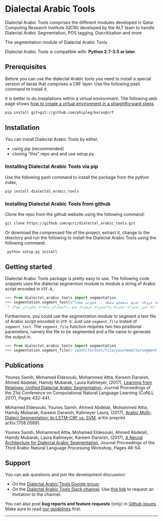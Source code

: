 # Dialectal Arabic Tools
Dialectal Arabic Tools comprises the different modules developed in Qatar Computing Research Institute (QCRI) developed by the ALT team to handle Dialectal Arabic Segmentation, POS tagging, Diacritization and more

The segmentation module of Dialectal Arabic Tools 
 
Dialectal Arabic Tools is compatible with: __Python 2.7-3.5 or later__.
## Prerequisites

Before you can use the dialectal Arabic tools you need to install a special version of keras that comprises a CRF layer. Use the following pash command to install it.

It is better to do installations within a virtual environment. The following web page shows
<a href="https://disooqi.github.io/blog/py-virtual-environment.html">how to create a virtual environment in a straightforward steps</a>.
```sh
pip install git+git://github.com/phipleg/keras@crf
```

## Installation

You can install Dialectal Arabic Tools by either,
* using pip (recommended)
* cloning "this" repo and and use setup.py


### Installing Dialectal Arabic Tools via pip
Use the following pash command to install the package from the python index,
```sh
pip install dialectal_arabic_tools
```

### Installing Dialectal Arabic Tools from github
Clone the repo from the github website using the following command:
```sh
git clone https://github.com/qcri/dialectal_arabic_tools.git
```
Or download the compressed file of the project, extract it, change to the directory and run the following to install the Dialectal Arabic Tools using the following command:
```sh
 python setup.py install
```

## Getting started
Dialectal Arabic Tools package is pretty easy to use. The following code snippets uses the dialectal segmention module to module a string of Arabic script encoded in ``UTF-8``,
```python
>>> from dialectal_arabic_tools import segmentation
>>> segmentation.segment_text(u"عنا تنتين بندورة جبلية وخمسة عروقة نعنع بيعملو سلطة .. شلوني معك؟")
'عنا تنتين بندور+ة جبلي+ة و+خمس+ة عروق+ة نعنع ب+يعمل+و سلط+ة شلون+ي مع+ك ؟'
```

Furthermore, you could use the segmentation module to segment a text file of Arabic script encoded in ``UTF-8``. Just use ``segment_file`` insted of ``segment_text``.
The ``segment_file`` function requires two two positional parameters, namely the file to be segmented and a file name to generate the output in.

```python
>>> from dialectal_arabic_tools import segmentation
>>> segmentation.segment_file(r'/path/to/text/file/you/need/to/segment.txt', r'output/file/path.txt')
```


## Publications
Younes Samih, Mohamed Eldesouki, Mohammed Attia, Kareem Darwish, Ahmed Abdelali, Hamdy Mubarak, Laura Kallmeyer, (2017), [Learning from Relatives: Unified Dialectal Arabic Segmentation](http://www.aclweb.org/anthology/K17-1043), Journal Proceedings of the 21st Conference on Computational Natural Language Learning (CoNLL 2017), Pages 432-441.

Mohamed Eldesouki, Younes Samih, Ahmed Abdelali, Mohammed Attia, Hamdy Mubarak, Kareem Darwish, Kallmeyer Laura, (2017), [Arabic Multi-Dialect Segmentation: bi-LSTM-CRF vs. SVM](https://arxiv.org/pdf/1708.05891.pdf), arXiv preprint arXiv:1708.05891.

Younes Samih, Mohammed Attia, Mohamed Eldesouki, Ahmed Abdelali, Hamdy Mubarak, Laura Kallmeyer, Kareem Darwish, (2017), [A Neural Architecture for Dialectal Arabic Segmentation](http://www.aclweb.org/anthology/W17-1306), Journal Proceedings of the Third Arabic Natural Language Processing Workshop, Pages 46-54.





## Support

You can ask questions and join the development discussion:

- On the [Dialectal Arabic Tools Google group](https://groups.google.com/forum/#!forum/dat-users).
- On the [Dialectal Arabic Tools Slack channel](https://datsteam.slack.com). Use [this link](https://dat-slack-autojoin.herokuapp.com/) to request an invitation to the channel.

You can also post **bug reports and feature requests** (only) in [Github issues](https://github.com/fqcri/dialectal_arabic_tools/issues). Make sure to read [our guidelines](https://github.com/qcri/dialectal_arabic_tools/blob/master/CONTRIBUTING.md) first.


------------------
